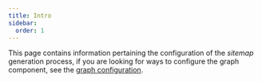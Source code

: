 ```yaml
---
title: Intro
sidebar:
  order: 1
---
```



This page contains information pertaining the configuration of the _sitemap_ generation process,
if you are looking for ways to configure the graph component,
see the [graph configuration](/starlight-site-graph/configuration/graph/).
